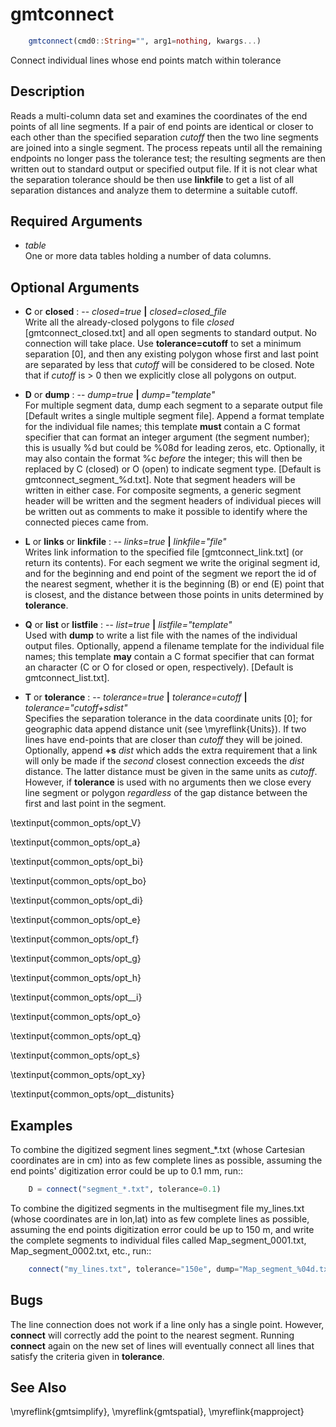 # gmtconnect

```julia
	gmtconnect(cmd0::String="", arg1=nothing, kwargs...)
```

Connect individual lines whose end points match within tolerance

Description
-----------

Reads a multi-column data set and examines the coordinates of the end points of all line
segments. If a pair of end points are identical or closer to each other than the specified
separation *cutoff* then the two line segments are joined into a single segment. The process
repeats until all the remaining endpoints no longer pass the tolerance test; the resulting
segments are then written out to standard output or specified output file. If it is not
clear what the separation tolerance should be then use **linkfile** to get a list of all
separation distances and analyze them to determine a suitable cutoff.

Required Arguments
------------------

- *table*\
    One or more data tables holding a number of data columns.

Optional Arguments
------------------

- **C** or **closed** : -- *closed=true* **|** *closed=closed_file*\
    Write all the already-closed polygons to file *closed* [gmtconnect_closed.txt] and all
    open segments to standard output. No connection will take place. Use **tolerance=cutoff**
    to set a minimum separation [0], and then any existing polygon whose first and last point
    are separated by less that *cutoff* will be considered to be closed. Note that if
    *cutoff* is > 0 then we explicitly close all polygons on output.

- **D** or **dump** : -- *dump=true* **|** *dump="template"*\
    For multiple segment data, dump each segment to a separate output file [Default writes a
    single multiple segment file]. Append a format template for the individual file names;
    this template **must** contain a C format specifier that can format an integer argument
    (the segment number); this is usually %d but could be %08d for leading zeros, etc. Optionally,
    it may also contain the format %c *before* the integer; this will then be replaced by
    C (closed) or O (open) to indicate segment type. [Default is gmtconnect_segment_%d.txt].
    Note that segment headers will be written in either case. For composite segments, a generic
    segment header will be written and the segment headers of individual pieces will be written
    out as comments to make it possible to identify where the connected pieces came from.

- **L** or **links** or **linkfile** : -- *links=true* **|** *linkfile="file"*\
    Writes link information to the specified file [gmtconnect_link.txt] (or return its contents). For each segment we
    write the original segment id, and for the beginning and end point of the segment we report the
    id of the nearest segment, whether it is the beginning (B) or end (E) point that is closest,
    and the distance between those points in units determined by **tolerance**.

- **Q** or **list** or **listfile** : -- *list=true* **|** *listfile="template"*\
    Used with **dump** to write a list file with the names of the individual output files.
    Optionally, append a filename template for the individual file names; this template
    **may** contain a C format specifier that can format an character (C or O for closed
    or open, respectively). [Default is gmtconnect_list.txt].

- **T** or **tolerance** : -- *tolerance=true* **|** *tolerance=cutoff* **|** *tolerance="cutoff+sdist"*\
    Specifies the separation tolerance in the data coordinate units [0]; for geographic data
    append distance unit (see \myreflink{Units}). If two lines have end-points that are closer
    than *cutoff* they will be joined. Optionally, append **+s** *dist* which adds the extra
    requirement that a link will only be made if the *second* closest connection exceeds the
    *dist* distance. The latter distance must be given in the same units as *cutoff*. However,
    if **tolerance** is used with no arguments then we close every line segment or polygon
    *regardless* of the gap distance between the first and last point in the segment.

\textinput{common_opts/opt_V}

\textinput{common_opts/opt_a}

\textinput{common_opts/opt_bi}

\textinput{common_opts/opt_bo}

\textinput{common_opts/opt_di}

\textinput{common_opts/opt_e}

\textinput{common_opts/opt_f}

\textinput{common_opts/opt_g}

\textinput{common_opts/opt_h}

\textinput{common_opts/opt__i}

\textinput{common_opts/opt_o}

\textinput{common_opts/opt_q}

\textinput{common_opts/opt_s}

\textinput{common_opts/opt_xy}

\textinput{common_opts/opt__distunits}

Examples
--------

To combine the digitized segment lines segment\_\*.txt (whose Cartesian
coordinates are in cm) into as few complete lines as possible, assuming
the end points' digitization error could be up to 0.1 mm, run::

```julia
    D = connect("segment_*.txt", tolerance=0.1)
```

To combine the digitized segments in the multisegment file my_lines.txt
(whose coordinates are in lon,lat) into as few complete lines as
possible, assuming the end points digitization error could be up to 150 m, and write
the complete segments to individual files called Map_segment_0001.txt,
Map_segment_0002.txt, etc., run::

```julia
    connect("my_lines.txt", tolerance="150e", dump="Map_segment_%04d.txt")
```

Bugs
----

The line connection does not work if a line only has a single point.
However, **connect** will correctly add the point to the nearest segment.
Running **connect** again on the new set of lines will eventually connect
all lines that satisfy the criteria given in **tolerance**.

See Also
--------

\myreflink{gmtsimplify},
\myreflink{gmtspatial},
\myreflink{mapproject}
